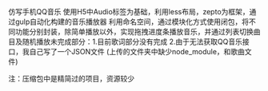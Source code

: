仿写手机QQ音乐
 使用H5中Audio标签为基础，利用less布局，zepto为框架，通过gulp自动化构建的音乐播放器 
 利用命名空间，通过模块化方式使用闭包，将不同功能分别封装，除简单播放以外，实现拖拽进度条播放音乐，并通过列表切换曲目及随机播放未完成部分：1.目前歌词部分没有完成 
            2.由于无法获取QQ音乐接口，我自己写了一个JSON文件 (上传的文件夹中缺少node_module，和歌曲文件)

注：压缩包中是精简过的项目，资源较少